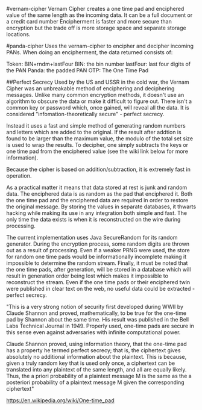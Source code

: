 #vernam-cipher
Vernam Cipher creates a one time pad and enciphered value of the same length as the incoming data. It can be a full document or a credit card number Encipherment is faster and more secure than encryption but the trade off is more storage space and separate storage locations.

#panda-cipher
Uses the vernam-cipher to encipher and decipher incoming PANs. When doing an encipherment, the data returned consists of:

Token: BIN+rndm+lastFour
BIN: the bin number
lastFour: last four digits of the PAN
Panda: the padded PAN
OTP: The One Time Pad

##Perfect Secrecy
Used by the US and USSR in the cold war, the Vernam Cipher was an unbreakable method of enciphering and deciphering messages. Unlike many common encryption methods, it doesn't use an algorithm to obscure the data or make it difficult to figure out. There isn't a common key or password which, once gained, will reveal all the data. It is considered "infomation-theoretically secure" - perfect secrecy.

Instead it uses a fast and simple method of generating random numbers and letters which are added to the original. If the result after addtion is found to be larger than the maximum value, the modulo of the total set size is used to wrap the results. To decipher, one simply subtracts the keys or one time pad from the enciphered value (see the wiki link below for more information).

Because the cipher is based on addition/subtraction, it is extremely fast in operation.

As a practical matter it means that data stored at rest is junk and random data. The enciphered data is as random as the pad that enciphered it. Both the one time pad and the enciphered data are required in order to restore the original message. By storing the values in separate databases, it thwarts hacking while making its use in any integration both simple and fast. The only time the data exists is when it is reconstructed on the wire during processing.

The current implementation uses Java SecureRandom for its random generator. During the encryption process, some random digits are thrown out as a result of processing. Even if a weaker PRNG were used, the store for random one time pads would be informationally incomplete making it impossible to determine the random stream. Finally, it must be noted that the one time pads, after generation, will be stored in a database which will result in generation order being lost which makes it impossible to reconstruct the stream. Even if the one time pads or their enciphered twin were published in clear text on the web, no useful data could be extracted - perfect secrecy.

"This is a very strong notion of security first developed during WWII by Claude Shannon and proved, mathematically, to be true for the one-time pad by Shannon about the same time. His result was published in the Bell Labs Technical Journal in 1949. Properly used, one-time pads are secure in this sense even against adversaries with infinite computational power.

Claude Shannon proved, using information theory, that the one-time pad has a property he termed perfect secrecy; that is, the ciphertext gives absolutely no additional information about the plaintext. This is because, given a truly random key that is used only once, a ciphertext can be translated into any plaintext of the same length, and all are equally likely. Thus, the a priori probability of a plaintext message M is the same as the a posteriori probability of a plaintext message M given the corresponding ciphertext"

https://en.wikipedia.org/wiki/One-time_pad
